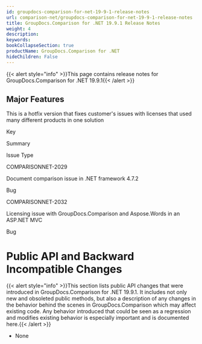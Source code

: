 ```yaml
---
id: groupdocs-comparison-for-net-19-9-1-release-notes
url: comparison-net/groupdocs-comparison-for-net-19-9-1-release-notes
title: GroupDocs.Comparison for .NET 19.9.1 Release Notes
weight: 4
description: 
keywords: 
bookCollapseSection: true
productName: GroupDocs.Comparison for .NET
hideChildren: False
---
```

{{< alert style="info" >}}This page contains release notes for GroupDocs.Comparison for .NET 19.9.1{{< /alert >}}

## Major Features

This is a hotfix version that fixes customer's issues with licenses that used many different products in one solution

Key

Summary

Issue Type

COMPARISONNET-2029

Document comparison issue in .NET framework 4.7.2

Bug

COMPARISONNET-2032

Licensing issue with GroupDocs.Comparison and Aspose.Words in an ASP.NET MVC

Bug

# Public API and Backward Incompatible Changes

{{< alert style="info" >}}This section lists public API changes that were introduced in GroupDocs.Comparison for .NET 19.9.1. It includes not only new and obsoleted public methods, but also a description of any changes in the behavior behind the scenes in GroupDocs.Comparison which may affect existing code. Any behavior introduced that could be seen as a regression and modifies existing behavior is especially important and is documented here.{{< /alert >}}

*   None
